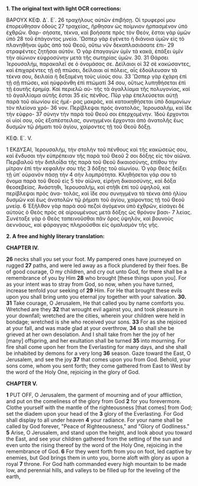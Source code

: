 **1. The original text with light OCR corrections:**

ΒΑΡΟΥΧ ΚΕΦ. Δ΄. Ε΄.
26 τραχήλους αὐτῶν ἐπιβήσῃ. Οἱ τρυφεροί μου ἐπορεύθησαν ὁδοὺς
27 τραχείας, ἤρθησαν ὡς ποίμνιον ἡρπασμένον ὑπὸ ἐχθρῶν. Θαρ-
   σήσατε, τέκνα, καὶ βοήσατε πρὸς τὸν Θεόν, ἔσται γὰρ ὑμῶν ὑπὸ
28 τοῦ ἐπάγοντος μνεία. Ὥσπερ γὰρ ἐγένετο ἡ διάνοια ὑμῶν εἰς τὸ
   πλανηθῆναι ὑμᾶς ἀπὸ τοῦ Θεοῦ, οὕτω νῦν δεκαπλασιάσατε ἐπι-
29 στραφέντες ζητῆσαι αὐτόν. Ὁ γὰρ ἐπαγαγὼν ὑμῖν τὰ κακά,
   ἐπάξει ὑμῖν τὴν αἰώνιον εὐφροσύνην μετὰ τῆς σωτηρίας ὑμῶν.
30. 31 Θάρσει Ἱερουσαλήμ, παρακαλεῖ σε ὁ ὀνομάσας σε. Δείλαιοι οἱ
32 σὲ κακώσαντες, καὶ ἐπιχαρέντες τῇ σῇ πτώσει, δείλαιαι αἱ πόλεις,
   αἷς ἐδούλευσαν τὰ τέκνα σου, δειλαία ἡ δεξαμένη τοὺς υἱούς σου.
33 Ὥσπερ γὰρ ἐχάρη ἐπὶ τῇ σῇ πτώσει, καὶ ηὐφράνθη ἐπὶ πτώματί
34 σου, οὕτως λυπηθήσεται ἐπὶ τῇ ἑαυτῆς ἐρημίᾳ. Καὶ περιελῶ αὐ-
   τῆς τὰ ἀγαλλίαμα τῆς πολυγονίας, καὶ τὸ ἀγαλλίαμα αὐτῆς ἔσται
35 εἰς πένθος. Πῦρ γὰρ ἐπελεύσεται αὐτῇ παρὰ τοῦ αἰωνίου εἰς ἡμέ-
   ρας μακράς, καὶ κατοικηθήσεται ὑπὸ δαιμονίων τὸν πλείονα χρό-
36 νον. Περίβλεψαι πρὸς ἀνατολάς, Ἱερουσαλήμ, καὶ ἴδε τὴν εὐφρο-
37 σύνην τὴν παρὰ τοῦ Θεοῦ σοι ἐπερχομένην. Ἰδοὺ ἔρχονται οἱ
   υἱοί σου, οὓς ἐξαπέστειλας, συνηγμένοι ἔρχονται ἀπὸ ἀνατολῆς
   ἕως δυσμῶν τῷ ῥήματι τοῦ ἁγίου, χαίροντες τῇ τοῦ Θεοῦ δόξῃ.

ΚΕΦ. Ε΄. V.

1 ΕΚΔΥΣΑΙ, Ἱερουσαλήμ, τὴν στολὴν τοῦ πένθους καὶ τῆς
   κακώσεώς σου, καὶ ἔνδυσαι τὴν εὐπρέπειαν τῆς παρὰ τοῦ Θεοῦ
2 σοι δόξης εἰς τὸν αἰῶνα. Περιβαλοῦ τὴν διπλοΐδα τῆς παρὰ τοῦ
   Θεοῦ δικαιοσύνης, ἐπίθου τὴν μίτραν ἐπὶ τὴν κεφαλήν σου τῆς
3 δόξης τοῦ αἰωνίου. Ὁ γὰρ Θεὸς δείξει τῇ ὑπ᾿ οὐρανὸν πάσῃ τὴν
4 σὴν λαμπρότητα. Κληθήσεται γάρ σου τὸ ὄνομα παρὰ τοῦ Θεοῦ εἰς
5 τὸν αἰῶνα, εἰρήνη δικαιοσύνης, καὶ δόξα θεοσεβείας. Ἀνάστηθι,
   Ἱερουσαλήμ, καὶ στῆθι ἐπὶ τοῦ ὑψηλοῦ, καὶ περίβλεψαι πρὸς ἀνα-
   τολάς, καὶ ἴδε σου συνηγμένα τὰ τέκνα ἀπὸ ἡλίου δυσμῶν καὶ ἕως
   ἀνατολῶν τῷ ῥήματι τοῦ ἁγίου, χαίροντας τῇ τοῦ Θεοῦ μνείᾳ.
6 Ἐξῆλθον γὰρ παρὰ σοῦ πεζοὶ ἀγόμενοι ὑπὸ ἐχθρῶν, εἰσάγει δὲ
   αὐτοὺς ὁ Θεὸς πρὸς σὲ αἰρουμένους μετὰ δόξης ὡς θρόνον βασι-
7 λείας. Συνέταξε γὰρ ὁ Θεὸς ταπεινοῦσθαι πᾶν ὄρος ὑψηλόν, καὶ
   βουνοὺς ἀεννάους, καὶ φάραγγας πληροῦσθαι εἰς ὁμαλισμὸν τῆς γῆς.

**2. A free and highly literary translation:**

**CHAPTER IV.**

**26** necks shall you set your foot. My pampered ones have journeyed on rugged
**27** paths, and were led away as a flock plundered by their foes. Be of good
    courage, O my children, and cry out unto God, for there shall be a remembrance of you by Him
**28** who brought [these things upon you]. For as your intent was to stray
    from God, so now, when you have turned, increase tenfold your seeking of
**29** Him. For He that brought these evils upon you shall
    bring unto you eternal joy together with your salvation.
**30. 31** Take courage, O Jerusalem, He that called you by name comforts you. Wretched are they
**32** that wrought evil against you, and took pleasure in your downfall; wretched are the cities,
    wherein your children were held in bondage; wretched is she who received your sons.
**33** For as she rejoiced at your fall, and was made glad at your overthrow,
**34** so shall she be grieved at her own desolation. And I shall take from her the
    joy of her [many] offspring, and her exultation shall be turned
**35** into mourning. For fire shall come upon her from the Everlasting for many
    days, and she shall be inhabited by demons for a very long
**36** season. Gaze toward the East, O Jerusalem, and see the joy
**37** that comes upon you from God. Behold, your sons come, whom you sent forth;
    they come gathered from East to West by the word of the Holy One,
    rejoicing in the glory of God.

**CHAPTER V.**

**1** PUT OFF, O Jerusalem, the garment of mourning and of your affliction,
    and put on the comeliness of the glory from God
**2** for you forevermore. Clothe yourself with the mantle of the
    righteousness [that comes] from God; set the diadem upon your head of the
**3** glory of the Everlasting. For God shall display to all under heaven
**4** your radiance. For your name shall be called by God forever,
    "Peace of Righteousness," and "Glory of Godliness."
**5** Arise, O Jerusalem, and stand upon the height, and look about you toward
    the East, and see your children gathered from the setting of the sun and even unto
    the rising thereof by the word of the Holy One, rejoicing in the remembrance of God.
**6** For they went forth from you on foot, led captive by enemies, but
    God brings them in unto you, borne aloft with glory as upon a royal
**7** throne. For God hath commanded every high mountain to be made low, and
    perennial hills, and valleys to be filled up for the leveling of the earth,